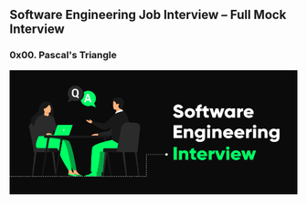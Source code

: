 ## Software Engineering Job Interview – Full Mock Interview
### 0x00. Pascal's Triangle

![Logo](./SoftInte.png)
